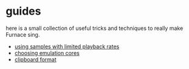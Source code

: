 # guides

here is a small collection of useful tricks and techniques to really make Furnace sing.

- [using samples with limited playback rates](limited-samples.md)
- [choosing emulation cores](emulation-cores.md)
- [clipboard format](clipboard-format.md)
